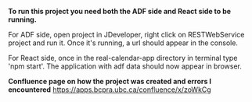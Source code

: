 **To run this project you need both the ADF side and React side to be running.**

For ADF side, open project in JDeveloper, right click on RESTWebService project and run it. Once it's running, a url should appear in the console.

For React side, once in the real-calendar-app directory in terminal type 'npm start'. The application with adf data should now appear in browser.

**Confluence page on how the project was created and errors I encountered**
https://apps.bcpra.ubc.ca/confluence/x/zoWkCg
